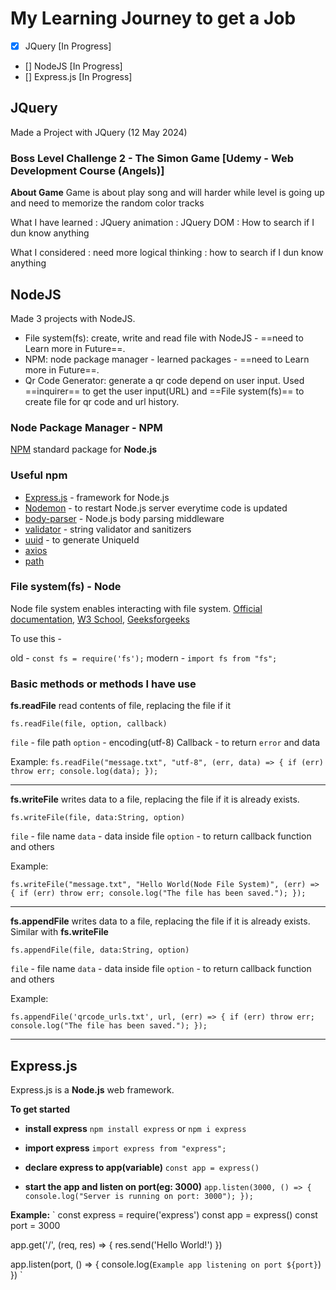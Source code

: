 # My Learning Journey to get a Job

- [x] JQuery [In Progress]
- [] NodeJS [In Progress]
- [] Express.js [In Progress]

## JQuery

Made a Project with JQuery (12 May 2024)

### Boss Level Challenge 2 - The Simon Game [Udemy - Web Development Course (Angels)]

**About Game**
Game is about play song and will harder while level is going up and need to memorize the random color tracks

What I have learned
: JQuery animation
: JQuery DOM
: How to search if I dun know anything

What I considered
: need more logical thinking
: how to search if I dun know anything

## NodeJS

Made 3 projects with NodeJS.

- File system(fs): create, write and read file with NodeJS - ==need to Learn more in Future==.
- NPM: node package manager - learned packages - ==need to Learn more in Future==.
- Qr Code Generator: generate a qr code depend on user input. Used ==inquirer== to get the user input(URL) and ==File system(fs)== to create file for qr code and url history.

### Node Package Manager - NPM

[NPM](https://www.npmjs.com/) standard package for **Node.js**

### Useful npm

- [Express.js](https://expressjs.com/) - framework for Node.js
- [Nodemon](https://nodemon.io/) - to restart Node.js server everytime code is updated
- [body-parser](https://www.npmjs.com/package/body-parser) - Node.js body parsing middleware
- [validator](https://www.npmjs.com/package/validator) - string validator and sanitizers
- [uuid](https://www.npmjs.com/package/uuid) - to generate UniqueId
- [axios](https://www.npmjs.com/package/axios)
- [path](https://www.npmjs.com/package/path)

### File system(fs) - Node

Node file system enables interacting with file system.
[Official documentation](https://nodejs.org/api/fs.html), [W3 School](https://www.w3schools.com/nodejs/nodejs_filesystem.asp), [Geeksforgeeks](https://www.geeksforgeeks.org/node-js-file-system/)

To use this -

old - `const fs = require('fs');`
modern - `import fs from "fs";`

### Basic methods or methods I have use

**fs.readFile**
read contents of file, replacing the file if it

`fs.readFile(file, option, callback)`

`file` <String> - file path
`option` - encoding(utf-8)
Callback - to return `error` and data

Example:
`fs.readFile("message.txt", "utf-8", (err, data) => {
     if (err) throw err;
     console.log(data);
});`

---

**fs.writeFile**
writes data to a file, replacing the file if it is already exists.

`fs.writeFile(file, data:String, option)`

`file` <String> - file name
`data` <String> - data inside file
`option` <Object> - to return callback function and others

Example:

`fs.writeFile("message.txt", "Hello World(Node File System)", (err) => {
     if (err) throw err;
     console.log("The file has been saved.");
});`

---

**fs.appendFile**
writes data to a file, replacing the file if it is already exists. Similar with **fs.writeFile**

`fs.appendFile(file, data:String, option)`

`file` <String> - file name
`data` <String> - data inside file
`option` <Object> - to return callback function and others

Example:

`fs.appendFile('qrcode_urls.txt', url, (err) => {
     if (err) throw err;
     console.log("The file has been saved.");
});`

---

## Express.js

Express.js is a **Node.js** web framework.

**To get started**

- **install express**
  `npm install express`
  or
  `npm i express`

- **import express**
  `import express from "express";`

- **declare express to app(variable)**
  `const app = express()`

- **start the app and listen on port(eg: 3000)**
  `app.listen(3000, () => {
   console.log("Server is running on port: 3000");
});`

**Example:**
`
const express = require('express')
const app = express()
const port = 3000

app.get('/', (req, res) => {
res.send('Hello World!')
})

app.listen(port, () => {
console.log(`Example app listening on port ${port}`)
})
`
